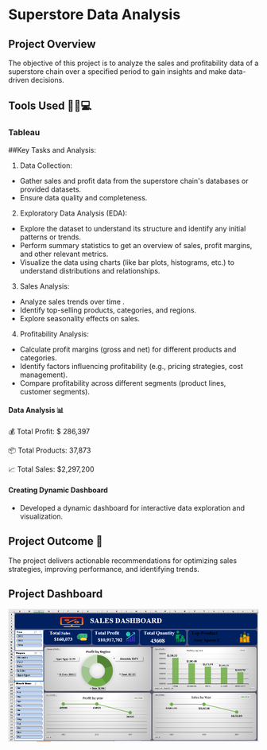 # Superstore Data Analysis

## Project Overview

The objective of this project is to analyze the sales and profitability data of a superstore chain over a specified period to gain insights and make data-driven decisions.


## Tools Used 🧑‍💻💻

### Tableau

##Key Tasks and Analysis:
  1. Data Collection:
   - Gather sales and profit data from the superstore chain's    databases or provided datasets.
   - Ensure data quality and completeness.

  2. Exploratory Data Analysis (EDA):
   - Explore the dataset to understand its structure and identify any initial patterns or trends.
   - Perform summary statistics to get an overview of sales, profit margins, and other relevant metrics.
   - Visualize the data using charts (like bar plots, histograms, etc.) to understand distributions and relationships.

  3. Sales Analysis:
   - Analyze sales trends over time .
   - Identify top-selling products, categories, and regions.
   - Explore seasonality effects on sales.

  4. Profitability Analysis:
   - Calculate profit margins (gross and net) for different products and categories.
   - Identify factors influencing profitability (e.g., pricing strategies, cost management).
   - Compare profitability across different segments (product lines, customer segments).





#### Data Analysis 📊

💰 Total Profit: $ 286,397

📦 Total Products:  37,873

📈 Total Sales:  $2,297,200 


#### Creating Dynamic Dashboard 
   - Developed a dynamic dashboard for interactive data exploration and visualization.




## Project Outcome 🎯

The project delivers actionable recommendations for optimizing sales strategies, improving performance, and identifying trends.


## Project Dashboard

![Sales Data Analysis Dashboard](https://github.com/esraamorsy131/Sales-Analysis-by-Excel/blob/main/sales%20dashboard.PNG)

